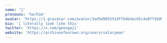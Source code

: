 ```yaml
---
name: '🍊'
pronouns: 'he/him'
avatar: 'https://1.gravatar.com/avatar/3ed5d905551dffb4b4ac65c4a8ff1b997aa9ec449c04df98498e24d462d07598?size=256'
bio: 'i literally look like this'
twitter: 'https://x.com/geongaji'
website: 'https://archiveofourown.org/users/salaryman'
---
```

